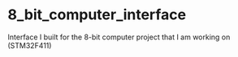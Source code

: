 # 8_bit_computer_interface
Interface I built for the 8-bit computer project that I am working on (STM32F411)
